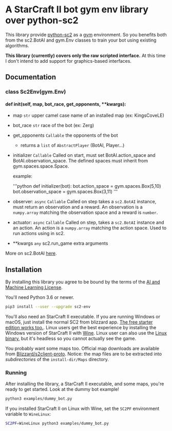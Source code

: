 # A StarCraft II bot gym env library over python-sc2

This library provide [python-sc2](https://github.com/Dentosal/python-sc2) as a [gym](https://github.com/openai/gym) environment.
So you benefits both from the sc2.BotAI and gym.Env classes to train your bot using existing algorithms.

**This library (currently) covers only the raw scripted interface.** At this time I don't intend to add support for graphics-based interfaces.

## Documentation

### class Sc2Env(gym.Env)

#### def __init__(self, map, bot_race, get_opponents, **kwargs):

- map `str` upper camel case name of an installed map (ex: KingsCoveLE)
- bot_race `str` race of the bot (ex: Zerg)
- get_opponents `Callable` the opponents of the bot
  - returns a `list` of `AbstractPlayer` (BotAI, Player...)
- initializer `Callable`
    Called on start, must set BotAI.action_space and BotAI.observation_space.
    The defined spaces must inherit from gym.spaces.space.Space.

    example:

    '''python
    def initializer(bot):
        bot.action_space = gym.spaces.Box(5,10)
        bot.observation_space = gym.spaces.Box(3,11)
    '''
- observer: `async` `Callable`
    Called on step takes a `sc2.BotAI` instance, must return an observation and a reward.
    An observation is a `numpy.array` matching the observation space and a reward is `number`.
- actuator: `async` `Callable`
    Called on step, takes a `sc2.BotAI` instance and an action.
    An action is a `numpy.array` matching the action space.
    Used to run actions using in sc2.
- **kwargs `any` sc2.run_game extra arguments

More on sc2.BotAI [here](https://github.com/Dentosal/python-sc2/wiki).

## Installation

By installing this library you agree to be bound by the terms of the [AI and Machine Learning License](http://blzdistsc2-a.akamaihd.net/AI_AND_MACHINE_LEARNING_LICENSE.html).

You'll need Python 3.6 or newer.

```bash
pip3 install --user --upgrade sc2-env
```

You'll also need an StarCraft II executable. If you are running Windows or macOS, just install the normal SC2 from blizzard app. [The free starter edition works too.](https://us.battle.net/account/sc2/starter-edition/). Linux users get the best experience by installing the Windows version of StarCraft II with [Wine](https://www.winehq.org). Linux user can also use the [Linux binary](https://github.com/Blizzard/s2client-proto#downloads), but it's headless so you cannot actually see the game.

You probably want some maps too. Official map downloads are available from [Blizzard/s2client-proto](https://github.com/Blizzard/s2client-proto#downloads). Notice: the map files are to be extracted into *subdirectories* of the `install-dir/Maps` directory.

### Running

After installing the library, a StarCraft II executable, and some maps, you're ready to get started. Look at the dummy bot example!

```bash
python3 examples/dummy_bot.py
```

If you installed StarCraft II on Linux with Wine, set the `SC2PF` environment variable to `WineLinux`:

```bash
SC2PF=WineLinux python3 examples/dummy_bot.py
```
